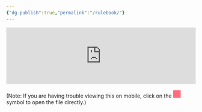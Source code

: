 ```yaml
---
{"dg-publish":true,"permalink":"/rulebook/"}
---
```



<iframe src="https://drive.google.com/file/d/1RB6Jt9SbdOXj3KUPxmG1ui_Tt5sEUDvF/preview" style='height: 600; width: 100%;' frameborder="0" scrolling="no" id="iframe" allow="autoplay"></iframe>

(Note: If you are having trouble viewing this on mobile, click on the <img src="https://raw.githubusercontent.com/burdenedsouls/rustbane/main/src/site/img/arrow-up-right-from-square-solid.svg" width="20px" style="filter: invert(0.5) sepia(1) saturate(5) hue-rotate(310deg);"/> symbol to open the file directly.)



